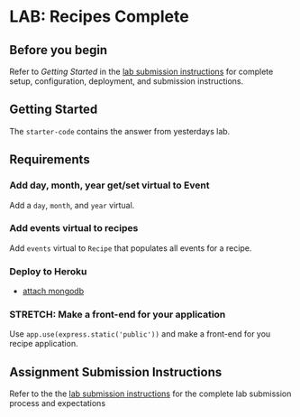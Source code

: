 # LAB: Recipes Complete


## Before you begin

Refer to *Getting Started*  in the [lab submission instructions](../../../reference/submission-instructions/labs/README.md) for complete setup, configuration, deployment, and submission instructions.


## Getting Started

The `starter-code` contains the answer from yesterdays lab.

## Requirements

### Add day, month, year get/set virtual to Event

Add a `day`, `month`, and `year` virtual.

### Add events virtual to recipes

Add `events` virtual to `Recipe` that populates all events
for a recipe.

### Deploy to Heroku

* [attach mongodb](https://elements.heroku.com/addons/mongolab)

### STRETCH: Make a front-end for your application

Use `app.use(express.static('public'))` and make a front-end for you recipe
application.

## Assignment Submission Instructions

Refer to the the [lab submission instructions](../../../reference/submission-instructions/labs/README.md) for the complete lab submission process and expectations
